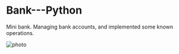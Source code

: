 # Bank---Python
Mini bank. Managing bank accounts, and implemented some known operations.

![photo](https://user-images.githubusercontent.com/56959832/71356860-2edb6200-258c-11ea-9a6d-269e440cea96.JPG)
